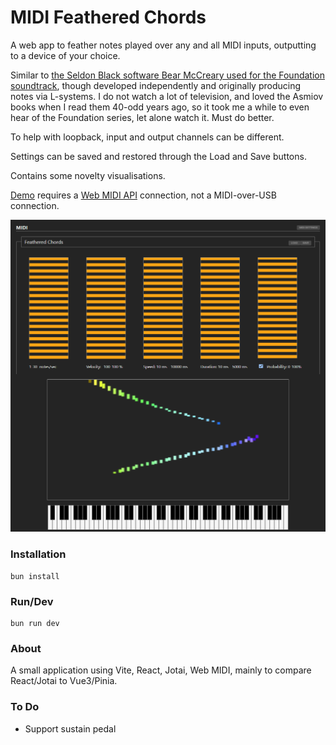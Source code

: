 # MIDI Feathered Chords

A web app to feather notes played over any and all MIDI inputs, outputting to a device of your choice.

Similar to [the Seldon Black software Bear McCreary used for the Foundation soundtrack](https://www.youtube.com/watch?v=x7jk0uAB9XY&t=95s), though developed independently and originally producing notes via L-systems. I do not watch a lot of television, and loved the Asmiov books when I read them 40-odd years ago, so it took me a while to even hear of the Foundation series, let alone watch it. Must do better.

To help with loopback, input and output channels can be different.

Settings can be saved and restored through the Load and Save buttons.

Contains some novelty visualisations.

[Demo](https://leegee.github.io/webapp-midi-feathered) requires a [Web MIDI API](https://caniuse.com/midi) connection, not a MIDI-over-USB connection.

![Screenshot](.screenshot.png)

### Installation

    bun install

### Run/Dev
    
    bun run dev

### About

A small application using Vite, React, Jotai, Web MIDI, mainly to compare React/Jotai to Vue3/Pinia. 

### To Do

* Support sustain pedal

